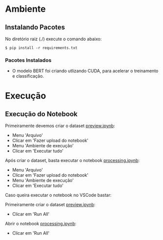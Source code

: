 # Ambiente 

## Instalando Pacotes

No diretório raiz (./) execute o comando abaixo:

```
$ pip install -r requirements.txt
```

### Pacotes Instalados

* O modelo BERT foi criando utlizando CUDA, para acelerar o treinamento e classificação. 

# Execução

## Execução do Notebook

Primeiramente devemos criar o dataset [preview.ipynb](https://github.com/charlesluizmendes/SentimentAnalysis/blob/main/preview.ipynb):

- Menu 'Arquivo'
- Clicar em 'Fazer upload do notebook'
- Menu 'Ambiente de execução'
- Clicar em 'Executar tudo'

Após criar o dataset, basta executar o notebook [processing.ipynb](https://github.com/charlesluizmendes/SentimentAnalysis/blob/main/processing.ipynb):

- Menu 'Arquivo'
- Clicar em 'Fazer upload do notebook'
- Menu 'Ambiente de execução'
- Clicar em 'Executar tudo'

Caso queira executar o notebook no VSCode bastar:

Primeiramente criar o dataset [preview.ipynb](https://github.com/charlesluizmendes/SentimentAnalysis/blob/main/preview.ipynb):

- Clicar em 'Run All'

Abrir o notebook [processing.ipynb](https://github.com/charlesluizmendes/SentimentAnalysis/blob/main/processing.ipynb):

- Clicar em 'Run All'